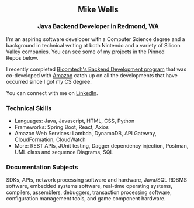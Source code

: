 <h2 align="center">Mike Wells</h2>

<h3 align="center">Java Backend Developer in Redmond, WA</h3>

<p>I'm an aspiring software developer with a Computer Science degree and a background in technical writing at both Nintendo and a variety of Silicon Valley companies. You can see some of my projects in the Pinned Repos below.</p>

<p>I recently completed <a href="https://www.bloomtech.com/courses/backend-development">Bloomtech's Backend Development program</a> that was co-developed with <a href="https://amazontechnicalacademy.com/training-providers">Amazon</a> catch up on all the developments that have occurred since I got my CS degree.</p>

You can connect with me on <a href="https://linkedin.com/in/michael-david-wells/" target="blank">LinkedIn</a>.

<h3 align="left">Technical Skills</h3>
<ul>
  <li>Languages: Java, Javascript, HTML, CSS, Python</li>
  <li>Frameworks: Spring Boot, React, Axios</li>
  <li>Amazon Web Services: Lambda, DynamoDB, API Gateway, CloudFormation, CloudWatch</li>
  <li>More: REST APIs, JUnit testing, Dagger dependency injection, Postman, UML class and sequence Diagrams, SQL</li>
</ul>

<h3 align="left">Documentation Subjects</h3>
<p>SDKs, APIs, network processing software and hardware, Java/SQL RDBMS software, embedded systems software, real-time operating systems, compilers, assemblers, debuggers, transaction processing software, configuration management tools, and game component hardware.</p>
